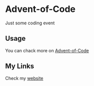 # Advent-of-Code

Just some coding event

## Usage

You can chack more on [Advent-of-Code](https://adventofcode.com/)

## My Links
Check my [website](https://aleksanderdmowski.com/)
